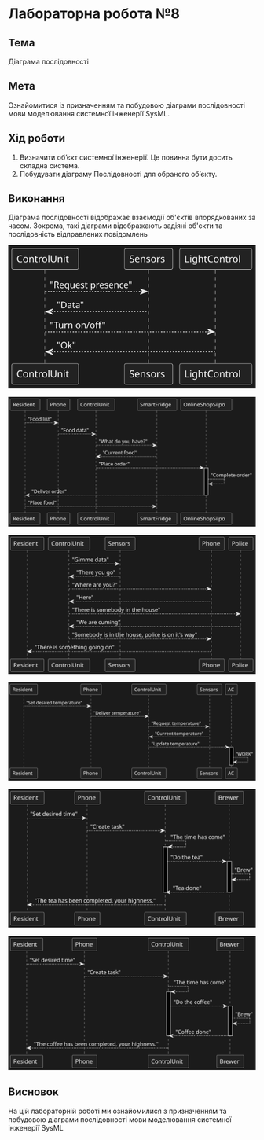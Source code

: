 # Лабораторна робота №8

## Тема

Діаграма послідовності

## Мета

Ознайомитися із призначенням та побудовою діаграми
послідовності мови моделювання системної інженерії SysML.

## Хід роботи

1. Визначити об’єкт системної інженерії. Це повинна бути досить складна система.
2. Побудувати діаграму Послідовності для обраного об’єкту.

## Виконання

Діаграма послідовності відображає взаємодії об'єктів впорядкованих за часом. Зокрема, такі діаграми відображають задіяні об'єкти та послідовність відправлених повідомлень

![1](assets/1.svg)

![2](assets/2.svg)

![3](assets/3.svg)

![4](assets/4.svg)

![5](assets/5.svg)

![6](assets/6.svg)

## Висновок

На цій лабораторній роботі ми ознайомилися з призначенням та побудовою діаграми послідовності мови моделювання системної інженерії SysML
